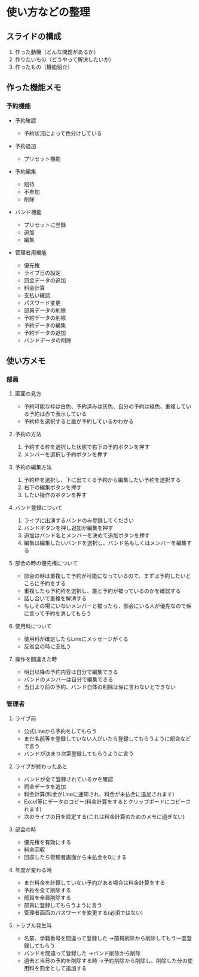 # 使い方などの整理  

## スライドの構成  

1. 作った動機（どんな問題があるか）  
1. 作りたいもの（どうやって解決したいか）  
1. 作ったもの（機能紹介）  

## 作った機能メモ

### 予約機能　　

* 予約確認
  * 予約状況によって色分けしている
* 予約追加
  * プリセット機能
* 予約編集
  * 招待
  * 不参加
  * 削除

* バンド機能
  * プリセットに登録
  * 追加
  * 編集

* 管理者用機能
  * 優先権
  * ライブ日の設定
  * 罰金データの追加
  * 料金計算
  * 支払い確認
  * パスワード変更
  * 部員データの削除
  * 予約データの削除
  * 予約データの編集
  * 予約データの追加
  * バンドデータの削除

## 使い方メモ

### 部員  

1. 画面の見方  
   * 予約可能な枠は白色、予約済みは灰色、自分の予約は緑色、重複している予約は赤で表示している
   * 予約枠を選択すると誰が予約しているかわかる

2. 予約の方法  
   1. 予約する枠を選択した状態で右下の予約ボタンを押す
   2. メンバーを選択し予約ボタンを押す

3. 予約の編集方法
   1. 予約枠を選択し、下に出てくる予約から編集したい予約を選択する
   2. 右下の編集ボタンを押す
   3. したい操作のボタンを押す

4. バンド登録について
   1. ライブに出演するバンドのみ登録してください
   2. バンドボタンを押し追加か編集を押す
   3. 追加はバンド名とメンバーを決めて追加ボタンを押す
   4. 編集は編集したいバンドを選択し、バンド名もしくはメンバーを編集する

5. 部会の時の優先権について
   * 部会の時は重複して予約が可能になっているので、まずは予約したいところに予約をする
   * 重複したら予約枠を選択し、誰と予約が被っているのかを確認する
   * 話し合いで重複を解消する
   * もしその場にいないメンバーと被ったら、部会にいる人が優先なので係に言って予約を消してもらう

6. 使用料について
   * 使用料が確定したらLineにメッセージがくる
   * 反省会の時に支払う

7. 操作を間違えた時
   * 明日以降の予約内容は自分で編集できる
   * バンドのメンバーは自分で編集できる
   * 当日より前の予約、バンド自体の削除は係に言わないとできない

### 管理者

1. ライブ前
   * 公式Lineから予約をしてもらう
   * まだ名前等を登録していない人がいたら登録してもらうように部会などで言う
   * バンドが決まり次第登録してもらうように言う

2. ライブが終わったあと
   * バンドが全て登録されているかを確認
   * 罰金データを追加
   * 料金計算(料金がLineに通知され、料金が未払金に追加されます)
   * Excel等にデータのコピー(料金計算をするとクリップボードにコピーされます)
   * 次のライブの日を設定する(これは料金計算のためのメモに過ぎない)

3. 部会の時
   * 優先権を有効にする
   * 料金回収
   * 回収したら管理者画面から未払金を0にする

4. 年度が変わる時
   * まだ料金を計算していない予約がある場合は料金計算をする
   * 予約を全て削除する
   * 部員を全員削除する
   * 部員に登録してもらうように言う
   * 管理者画面のパスワードを変更する(必須ではない)

5. トラブル発生時
   * 名前、学籍番号を間違って登録した →部員削除から削除してもう一度登録してもらう
   * バンドを間違って登録した →バンド削除から削除
   * 過去と当日の予約を削除する時 →予約削除から削除し、削除した分の使用料を罰金として追加する
